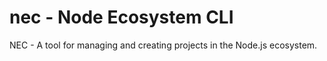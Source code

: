 # nec - Node Ecosystem CLI
NEC - A tool for managing and creating projects in the Node.js ecosystem.
